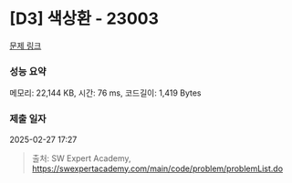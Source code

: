 # [D3] 색상환 - 23003 

[문제 링크](https://swexpertacademy.com/main/code/problem/problemDetail.do?contestProbId=AZROsPgqE88DFAWB) 

### 성능 요약

메모리: 22,144 KB, 시간: 76 ms, 코드길이: 1,419 Bytes

### 제출 일자

2025-02-27 17:27



> 출처: SW Expert Academy, https://swexpertacademy.com/main/code/problem/problemList.do